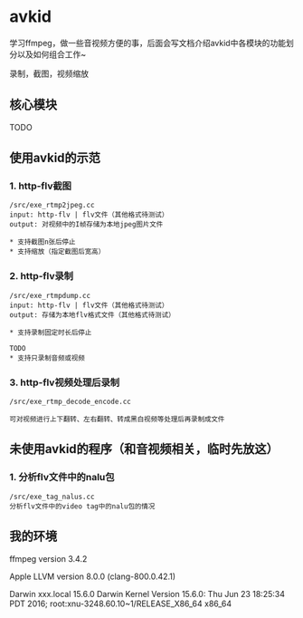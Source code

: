 # avkid

学习ffmpeg，做一些音视频方便的事，后面会写文档介绍avkid中各模块的功能划分以及如何组合工作~

录制，截图，视频缩放

## 核心模块

TODO

## 使用avkid的示范

### 1. http-flv截图

```
/src/exe_rtmp2jpeg.cc
input: http-flv | flv文件（其他格式待测试）
output: 对视频中的I帧存储为本地jpeg图片文件

* 支持截图n张后停止
* 支持缩放（指定截图后宽高）
```

### 2. http-flv录制

```
/src/exe_rtmpdump.cc
input: http-flv | flv文件（其他格式待测试）
output: 存储为本地flv格式文件（其他格式待测试）

* 支持录制固定时长后停止

TODO
* 支持只录制音频或视频
```

### 3. http-flv视频处理后录制

```
/src/exe_rtmp_decode_encode.cc

可对视频进行上下翻转、左右翻转、转成黑白视频等处理后再录制成文件
```

## 未使用avkid的程序（和音视频相关，临时先放这）

### 1. 分析flv文件中的nalu包

```
/src/exe_tag_nalus.cc
分析flv文件中的video tag中的nalu包的情况
```

## 我的环境

ffmpeg version 3.4.2

Apple LLVM version 8.0.0 (clang-800.0.42.1)

Darwin xxx.local 15.6.0 Darwin Kernel Version 15.6.0: Thu Jun 23 18:25:34 PDT 2016; root:xnu-3248.60.10~1/RELEASE_X86_64 x86_64


